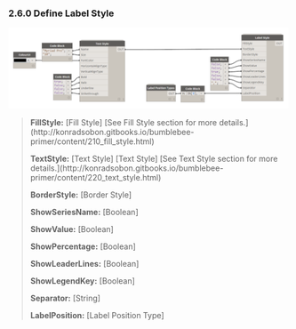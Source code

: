 ### 2.6.0 Define Label Style

![](charts_07.png)

<blockquote>
<p><b> FillStyle:</b> [Fill Style] [See Fill Style section for more details.](http://konradsobon.gitbooks.io/bumblebee-primer/content/210_fill_style.html)</p>
<p><b> TextStyle:</b> [Text Style] [Text Style] [See Text Style section for more details.](http://konradsobon.gitbooks.io/bumblebee-primer/content/220_text_style.html)</p>
<p><b> BorderStyle:</b> [Border Style]</p>
<p><b> ShowSeriesName:</b> [Boolean]</p>
<p><b> ShowValue:</b> [Boolean]</p>
<p><b> ShowPercentage:</b> [Boolean]</p>
<p><b> ShowLeaderLines:</b> [Boolean]</p>
<p><b> ShowLegendKey:</b> [Boolean]</p>
<p><b> Separator:</b> [String]</p>
<p><b> LabelPosition:</b> [Label Position Type]</p>
</blockquote>